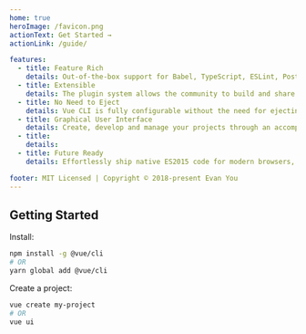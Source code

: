 ```yaml
---
home: true
heroImage: /favicon.png
actionText: Get Started →
actionLink: /guide/

features:
  - title: Feature Rich
    details: Out-of-the-box support for Babel, TypeScript, ESLint, PostCSS, PWA, Unit Testing & End-to-end Testing.
  - title: Extensible
    details: The plugin system allows the community to build and share reusable solutions to common needs.
  - title: No Need to Eject
    details: Vue CLI is fully configurable without the need for ejecting. This allows your project to stay up-to-date for the long run.
  - title: Graphical User Interface
    details: Create, develop and manage your projects through an accompanying graphical user interface.
  - title:
    details:
  - title: Future Ready
    details: Effortlessly ship native ES2015 code for modern browsers, or build your vue components as native web components.

footer: MIT Licensed | Copyright © 2018-present Evan You
---
```


## Getting Started

Install:

``` bash
npm install -g @vue/cli
# OR
yarn global add @vue/cli
```

Create a project:

``` bash
vue create my-project
# OR
vue ui
```
